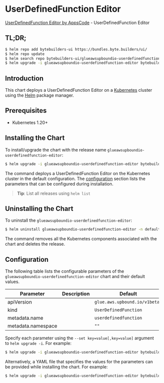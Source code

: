 # UserDefinedFunction Editor

[UserDefinedFunction Editor by AppsCode](https://byte.builders) - UserDefinedFunction Editor

## TL;DR;

```bash
$ helm repo add bytebuilders-ui https://bundles.byte.builders/ui/
$ helm repo update
$ helm search repo bytebuilders-ui/glueawsupboundio-userdefinedfunction-editor --version=v0.4.18
$ helm upgrade -i glueawsupboundio-userdefinedfunction-editor bytebuilders-ui/glueawsupboundio-userdefinedfunction-editor -n default --create-namespace --version=v0.4.18
```

## Introduction

This chart deploys a UserDefinedFunction Editor on a [Kubernetes](http://kubernetes.io) cluster using the [Helm](https://helm.sh) package manager.

## Prerequisites

- Kubernetes 1.20+

## Installing the Chart

To install/upgrade the chart with the release name `glueawsupboundio-userdefinedfunction-editor`:

```bash
$ helm upgrade -i glueawsupboundio-userdefinedfunction-editor bytebuilders-ui/glueawsupboundio-userdefinedfunction-editor -n default --create-namespace --version=v0.4.18
```

The command deploys a UserDefinedFunction Editor on the Kubernetes cluster in the default configuration. The [configuration](#configuration) section lists the parameters that can be configured during installation.

> **Tip**: List all releases using `helm list`

## Uninstalling the Chart

To uninstall the `glueawsupboundio-userdefinedfunction-editor`:

```bash
$ helm uninstall glueawsupboundio-userdefinedfunction-editor -n default
```

The command removes all the Kubernetes components associated with the chart and deletes the release.

## Configuration

The following table lists the configurable parameters of the `glueawsupboundio-userdefinedfunction-editor` chart and their default values.

|     Parameter      | Description |                 Default                  |
|--------------------|-------------|------------------------------------------|
| apiVersion         |             | <code>glue.aws.upbound.io/v1beta1</code> |
| kind               |             | <code>UserDefinedFunction</code>         |
| metadata.name      |             | <code>userdefinedfunction</code>         |
| metadata.namespace |             | <code>""</code>                          |


Specify each parameter using the `--set key=value[,key=value]` argument to `helm upgrade -i`. For example:

```bash
$ helm upgrade -i glueawsupboundio-userdefinedfunction-editor bytebuilders-ui/glueawsupboundio-userdefinedfunction-editor -n default --create-namespace --version=v0.4.18 --set apiVersion=glue.aws.upbound.io/v1beta1
```

Alternatively, a YAML file that specifies the values for the parameters can be provided while
installing the chart. For example:

```bash
$ helm upgrade -i glueawsupboundio-userdefinedfunction-editor bytebuilders-ui/glueawsupboundio-userdefinedfunction-editor -n default --create-namespace --version=v0.4.18 --values values.yaml
```
